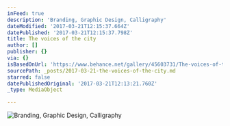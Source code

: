 ```yaml
---
inFeed: true
description: 'Branding, Graphic Design, Calligraphy'
dateModified: '2017-03-21T12:15:37.664Z'
datePublished: '2017-03-21T12:15:37.798Z'
title: The voices of the city
author: []
publisher: {}
via: {}
isBasedOnUrl: 'https://www.behance.net/gallery/45603731/The-voices-of-the-city'
sourcePath: _posts/2017-03-21-the-voices-of-the-city.md
starred: false
datePublishedOriginal: '2017-03-21T12:13:21.760Z'
_type: MediaObject

---
```

![Branding, Graphic Design, Calligraphy](https://the-grid-user-content.s3-us-west-2.amazonaws.com/bf0ef5a4-f766-49c6-827c-e1d675727977.png)